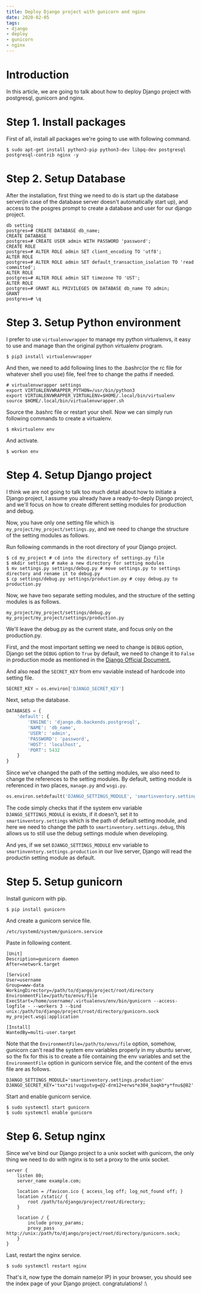 ```yaml
---
title: Deploy Django project with gunicorn and nginx
date: 2020-02-05
tags:
- django
- deploy
- gunicorn
- nginx
---
```


# Introduction

In this article, we are going to talk about how to deploy Django project with postgresql, gunicorn and nginx. 


# Step 1. Install packages

First of all, install all packages we're going to use with following command.

```shell
$ sudo apt-get install python3-pip python3-dev libpq-dev postgresql postgresql-contrib nginx -y
```

# Step 2. Setup Database

After the installation, first thing we need to do is start up the database server(in case of the database server doesn't automatically start up), and access to the posgres prompt to create a database and user for our django project.

```shell
db setting
postgres=# CREATE DATABASE db_name;
CREATE DATABASE
postgres=# CREATE USER admin WITH PASSWORD 'password';
CREATE ROLE
postgres=# ALTER ROLE admin SET client_encoding TO 'utf8';
ALTER ROLE
postgres=# ALTER ROLE admin SET default_transaction_isolation TO 'read committed';
ALTER ROLE
postgres=# ALTER ROLE admin SET timezone TO 'UST';
ALTER ROLE
postgres=# GRANT ALL PRIVILEGES ON DATABASE db_name TO admin;
GRANT
postgres=# \q
```

# Step 3. Setup Python environment

I prefer to use `virtualenvwrapper` to manage my python virtualenvs, it easy to use and manage than the original python virtualenv program. 

```shell
$ pip3 install virtualenvwrapper
```

And then, we need to add following lines to the .bashrc(or the rc file for whatever shell you use) file, feel free to change the paths if needed.

```shell
# virtualenvwrapper settings
export VIRTUALENVWRAPPER_PYTHON=/usr/bin/python3
export VIRTUALENVWRAPPER_VIRTUALENV=$HOME/.local/bin/virtualenv
source $HOME/.local/bin/virtualenvwrapper.sh
```

Source the .bashrc file or restart your shell. Now we can simply run following commands to create a virtualenv.
```shell
$ mkvirtualenv env
```
And activate. 
```shell
$ workon env
```

# Step 4. Setup Django project

I think we are not going to talk too much detail about how to initiate a Django project, I assume you already have a ready-to-deply Django project, and we'll focus on how to create different setting modules for production and debug.

Now, you have only one setting file which is `my_project/my_project/settings.py`, and we need to change the structure of the setting modules as follows.

Run following commands in the root directory of your Django project.
```shell
$ cd my_project # cd into the directory of settings.py file
$ mkdir settings # make a new directory for setting modules
$ mv settings.py settings/debug.py # move settings.py to settings directory and rename it to debug.py
$ cp settings/debug.py settings/production.py # copy debug.py to production.py
```

Now, we have two separate setting modules, and the structure of the setting modules is as follows.

```shell
my_project/my_project/settings/debug.py
my_project/my_project/settings/production.py
```

We'll leave the debug.py as the current state, and focus only on the production.py. 

First, and the most important setting we need to change is `DEBUG` option, Django set the `DEBUG` option to `True` by default, we need to change it to `False` in production mode as mentioned in the [Django Official Document.](https://docs.djangoproject.com/en/3.0/ref/settings/#std:setting-DEBUG)

And also read the `SECRET_KEY` from env vaviable instead of hardcode into setting file.
```Python
SECRET_KEY = os.environ['DJANGO_SECRET_KEY']
```

Next, setup the database.
```Python
DATABASES = {
    'default': {
        'ENGINE': 'django.db.backends.postgresql',
        'NAME': 'db_name',
        'USER': 'admin',
        'PASSWORD': 'password',
        'HOST': 'localhost',
        'PORT': 5432
    }
}
```

Since we've changed the path of the setting modules, we also need to change the references to the setting modules. By default, setting module is referenced in two places, `manage.py` and `wsgi.py`.

```Python
os.environ.setdefault('DJANGO_SETTINGS_MODULE', 'smartinventory.settings')
```

The code simply checks that if the system env variable `DJANGO_SETTINGS_MODULE` is exists, if it doesn't, set it to `smartinventory.settings` which is the path of default setting module, and here we need to change the path to `smartinventory.settings.debug`, this allows us to still use the debug settings module when developing.

And yes, if we set `DJANGO_SETTINGS_MODULE` env variable to `smartinventory.settings.production` in our live server, Django will read the productin setting module as default.

# Step 5. Setup gunicorn

Install gunicorn with pip.
```shell
$ pip install gunicorn
```

And create a gunicorn service file.
```
/etc/systemd/system/gunicorn.service
```
Paste in following content.
```
[Unit]
Description=gunicorn daemon
After=network.target

[Service]
User=username
Group=www-data
WorkingDirectory=/path/to/django/project/root/directory
EnvironmentFile=/path/to/envs/file
ExecStart=/home/username/.virtualenvs/env/bin/gunicorn --access-logfile - --workers 3 --bind unix:/path/to/django/project/root/directory/gunicorn.sock my_project.wsgi:application

[Install]
WantedBy=multi-user.target
```

Note that the `EnvironmentFile=/path/to/envs/file` option, somehow, gunicorn can't read the system env variables properly in my ubuntu server, so the fix for this is to create a file containing the env variables and set the `EnvironmentFile` option in gunicorn service file, and the content of the envs file are as follows.
```
DJANGO_SETTINGS_MODULE='smartinventory.settings.production'
DJANGO_SECRET_KEY='txx*zi!vuqgutvg=@2-drm12+erws*e304_baqkb*y*fnu$@82'
```

Start and enable gunicorn service.
```
$ sudo systemctl start gunicorn
$ sudo systemctl enable gunicorn
```

# Step 6. Setup nginx

Since we've bind our Django project to a unix socket with gunicorn, the only thing we need to do with nginx is to set a proxy to the unix socket. 

```
server {
    listen 80;
    server_name example.com;

    location = /favicon.ico { access_log off; log_not_found off; }
    location /static/ {
        root /path/to/django/project/root/directory;
    }

    location / {
        include proxy_params;
        proxy_pass http://unix:/path/to/django/project/root/directory/gunicorn.sock;
    }
}
```

Last, restart the nginx service.
```shell
$ sudo systemctl restart nginx
```

That's it, now type the domain name(or IP) in your browser, you should see the index page of your Django project.
congratulations! :\